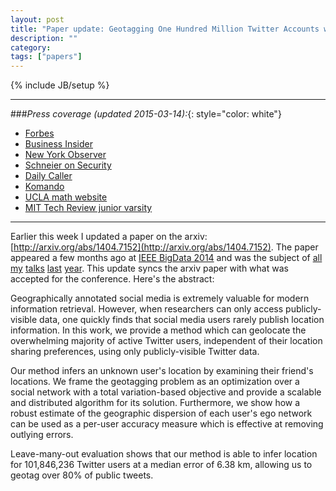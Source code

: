 ```yaml
---
layout: post
title: "Paper update: Geotagging One Hundred Million Twitter Accounts with Total Variation Minimization"
description: ""
category:
tags: ["papers"]
---
```

{% include JB/setup %}

***

###*Press coverage (updated 2015-03-14):*{: style="color: white"}

+ [Forbes](http://www.forbes.com/sites/thomasbrewster/2015/03/07/twitter-location-can-be-determined-through-friends/)
+ [Business Insider](http://www.businessinsider.com/twitter-location-research-at-mentions-cornell-2015-3)
+ [New York Observer](http://observer.com/2015/03/you-dont-have-to-geotag-your-tweets-to-give-away-your-location/)
+ [Schneier on Security](https://www.schneier.com/blog/archives/2015/03/geotagging_twit.html)
+ [Daily Caller](http://dailycaller.com/2015/03/06/how-your-tweets-can-reveal-your-real-location/)
+ [Komando](http://www.komando.com/happening-now/299085/forget-gps-hackers-can-pinpoint-your-exact-location-using-social-media/all)
+ [UCLA math website](https://www.math.ucla.edu/news/recent-ucla-math-grads-research-makes-news)
+ [MIT Tech Review junior varsity](http://www.technologyreview.com/view/527246/other-interesting-arxiv-papers-week-ending-may-10-2014/)

***

Earlier this week I updated a paper on the arxiv: [http://arxiv.org/abs/1404.7152](http://arxiv.org/abs/1404.7152). The paper appeared a few months ago at [IEEE BigData 2014](http://cci.drexel.edu/bigdata/bigdata2014/) and was the subject of [all](http://papyrus.math.ucla.edu/seminars/display.php?&id=831425
) [my](http://calendar.ics.uci.edu/event.php?calendar=1&category=&event=1386&date=2015-01-16) [talks](http://wwwcontent.cs.ucr.edu/department/eventlookup/491
) [last](http://myweb.lmu.edu/yma/LMUMathSeminar.htm
) [year](http://web.csulb.edu/depts/math/?q=node/36
).  This update syncs the arxiv paper with what was accepted for the conference. Here's the abstract:

Geographically annotated social media is extremely valuable for modern information retrieval. However, when researchers can only access publicly-visible data, one quickly finds that social media users rarely publish location information. In this work, we provide a method which can geolocate the overwhelming majority of active Twitter users, independent of their location sharing preferences, using only publicly-visible Twitter data.

Our method infers an unknown user's location by examining their friend's locations. We frame the geotagging problem as an optimization over a social network with a total variation-based objective and provide a scalable and distributed algorithm for its solution. Furthermore, we show how a robust estimate of the geographic dispersion of each user's ego network can be used as a per-user accuracy measure which is effective at removing outlying errors.

Leave-many-out evaluation shows that our method is able to infer location for 101,846,236 Twitter users at a median error of 6.38 km, allowing us to geotag over 80% of public tweets.
